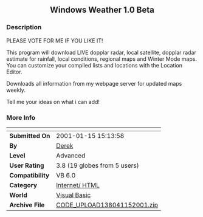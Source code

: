 ﻿<div align="center">

## Windows Weather 1\.0 Beta


</div>

### Description

PLEASE VOTE FOR ME IF YOU LIKE IT!

This program will download LIVE dopplar radar, local satellite, dopplar radar estimate for rainfall, local conditions, regional maps and Winter Mode maps. You can customize your compiled lists and locations with the Location Editor.

Downloads all information from my webpage server for updated maps weekly.

Tell me your ideas on what i can add!
 
### More Info
 


<span>             |<span>
---                |---
**Submitted On**   |2001-01-15 15:13:58
**By**             |[Derek](https://github.com/Planet-Source-Code/PSCIndex/blob/master/ByAuthor/derek.md)
**Level**          |Advanced
**User Rating**    |3.8 (19 globes from 5 users)
**Compatibility**  |VB 6\.0
**Category**       |[Internet/ HTML](https://github.com/Planet-Source-Code/PSCIndex/blob/master/ByCategory/internet-html__1-34.md)
**World**          |[Visual Basic](https://github.com/Planet-Source-Code/PSCIndex/blob/master/ByWorld/visual-basic.md)
**Archive File**   |[CODE\_UPLOAD138041152001\.zip](https://github.com/Planet-Source-Code/derek-windows-weather-1-0-beta__1-14444/archive/master.zip)








